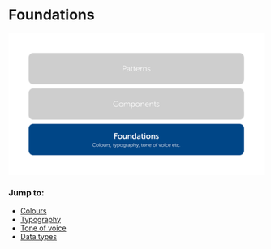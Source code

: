 # Foundations

![](../.gitbook/assets/structure-foundations.png)

### Jump to:

* [Colours](colours.md)
* [Typography](typography.md)
* [Tone of voice](tone-of-voice.md)
* [Data types](data-formatting.md)

